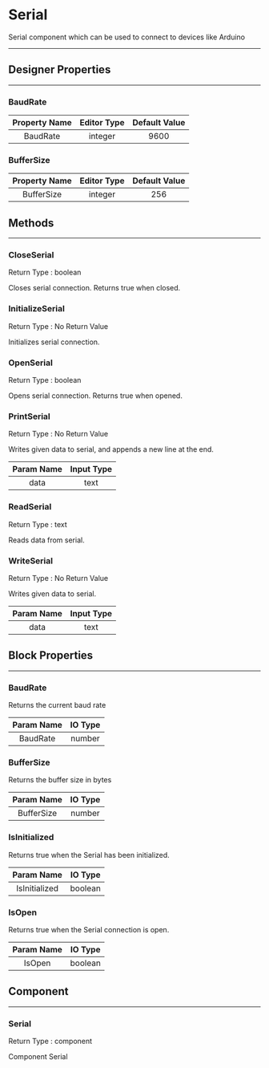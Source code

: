 # Serial

Serial component which can be used to connect to devices like Arduino

---

## Designer Properties

---

### BaudRate

| Property Name | Editor Type | Default Value |
| :-----------: | :---------: | :-----------: |
|    BaudRate   |   integer   |      9600     |

### BufferSize

| Property Name | Editor Type | Default Value |
| :-----------: | :---------: | :-----------: |
|   BufferSize  |   integer   |      256      |

## Methods

---

### CloseSerial

<div block-type = "component_method" component-selector = "Serial" method-selector = "CloseSerial" method-params = "" return-type = "boolean" id = "serial-closeserial"></div>

Return Type : boolean

Closes serial connection. Returns true when closed.

### InitializeSerial

<div block-type = "component_method" component-selector = "Serial" method-selector = "InitializeSerial" method-params = "" return-type = "undefined" id = "serial-initializeserial"></div>

Return Type : No Return Value

Initializes serial connection.

### OpenSerial

<div block-type = "component_method" component-selector = "Serial" method-selector = "OpenSerial" method-params = "" return-type = "boolean" id = "serial-openserial"></div>

Return Type : boolean

Opens serial connection. Returns true when opened.

### PrintSerial

<div block-type = "component_method" component-selector = "Serial" method-selector = "PrintSerial" method-params = "data" return-type = "undefined" id = "serial-printserial"></div>

Return Type : No Return Value

Writes given data to serial, and appends a new line at the end.

| Param Name | Input Type |
| :--------: | :--------: |
|    data    |    text    |

### ReadSerial

<div block-type = "component_method" component-selector = "Serial" method-selector = "ReadSerial" method-params = "" return-type = "text" id = "serial-readserial"></div>

Return Type : text

Reads data from serial.

### WriteSerial

<div block-type = "component_method" component-selector = "Serial" method-selector = "WriteSerial" method-params = "data" return-type = "undefined" id = "serial-writeserial"></div>

Return Type : No Return Value

Writes given data to serial.

| Param Name | Input Type |
| :--------: | :--------: |
|    data    |    text    |

## Block Properties

---

### BaudRate

<div block-type = "component_set_get" component-selector = "Serial" property-selector = "BaudRate" property-type = "get" id = "get-serial-baudrate"></div>

<div block-type = "component_set_get" component-selector = "Serial" property-selector = "BaudRate" property-type = "set" id = "set-serial-baudrate"></div>

Returns the current baud rate

| Param Name | IO Type |
| :--------: | :-----: |
|  BaudRate  |  number |

### BufferSize

<div block-type = "component_set_get" component-selector = "Serial" property-selector = "BufferSize" property-type = "get" id = "get-serial-buffersize"></div>

<div block-type = "component_set_get" component-selector = "Serial" property-selector = "BufferSize" property-type = "set" id = "set-serial-buffersize"></div>

Returns the buffer size in bytes

| Param Name | IO Type |
| :--------: | :-----: |
| BufferSize |  number |

### IsInitialized

<div block-type = "component_set_get" component-selector = "Serial" property-selector = "IsInitialized" property-type = "get" id = "get-serial-isinitialized"></div>

Returns true when the Serial has been initialized.

|   Param Name  | IO Type |
| :-----------: | :-----: |
| IsInitialized | boolean |

### IsOpen

<div block-type = "component_set_get" component-selector = "Serial" property-selector = "IsOpen" property-type = "get" id = "get-serial-isopen"></div>

Returns true when the Serial connection is open.

| Param Name | IO Type |
| :--------: | :-----: |
|   IsOpen   | boolean |

## Component

---

### Serial

<div block-type = "component_component_block" component-selector = "Serial" id = "component-serial"></div>

Return Type : component

Component Serial

